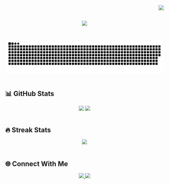 <!-- <img align="right" src="https://visitor-badge.laobi.icu/badge?page_id=hafizecim.hafizecim" /> -->
<img align="right" src="https://visitor-badge.laobi.icu/badge?page_id=hafizecim.visitor-badge&left_color=hotpink&right_color=dodgerblue&left_text=Hello%20Visitors" />


<h1 align="center">
    <img src="https://readme-typing-svg.herokuapp.com/?font=Righteous&size=35&center=true&vCenter=true&width=500&height=70&duration=4000&color=FF69B4&lines=Hi+There!;+I'm+Hafize+Şenyıl!;" />
</h1>

<br/>

<div align="center">
  <img alt="snake eating my contributions" src="https://raw.githubusercontent.com/hafizecim/hafizecim/output/github-contribution-grid-snake.svg" />
</div>

<br/>
<!--
![snake gif](https://github.com/hafizecim/hafizecim/blob/output/github-contribution-grid-snake.gif) -->
 

## 📊 GitHub Stats

<div align="center">

  <!-- GitHub Stats -->
  <img height="170" src="https://github-readme-stats.vercel.app/api?username=hafizecim&show_icons=true&theme=radical" />
  
  <!-- Top Languages -->
  <img height="170" src="https://github-readme-stats.vercel.app/api/top-langs/?username=hafizecim&layout=compact&theme=radical" />

</div>

<br/>

## 🔥 Streak Stats

<div align="center">

  <img src="https://streak-stats.demolab.com?user=hafizecim&theme=radical&hide_border=true" />

</div>

<br/>





## 🌐 Connect With Me

<p align="center">
  <a href="https://linkedin.com/in/hafizecim" target="_blank">
    <img src="https://img.shields.io/badge/LinkedIn-%230077B5.svg?&style=for-the-badge&logo=linkedin&logoColor=white" />
  </a>
  <a href="mailto:hafize@example.com">
    <img src="https://img.shields.io/badge/Gmail-D14836.svg?&style=for-the-badge&logo=gmail&logoColor=white" />
  </a>
</p>

<br/>
